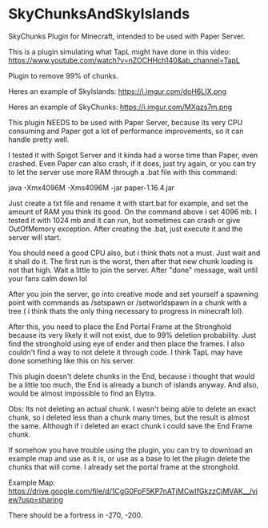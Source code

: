 # SkyChunksAndSkyIslands
SkyChunks Plugin for Minecraft, intended to be used with Paper Server.


This is a plugin simulating what TapL might have done in this video:  https://www.youtube.com/watch?v=nZOCHHch140&ab_channel=TapL

Plugin to remove 99% of chunks.

Heres an example of SkyIslands:  https://i.imgur.com/doH6LIX.png

Heres an example of SkyChunks: https://i.imgur.com/MXqzs7m.png

This plugin NEEDS to be used with Paper Server, because its very CPU consuming and Paper got a lot of performance improvements, so it can handle pretty well.

I tested it with Spigot Server and it kinda had a worse time than Paper, even crashed. Even Paper can also crash, if it does, just try again, or you can try to let the server use more RAM through a .bat file with this command:

java -Xmx4096M -Xms4096M -jar paper-1.16.4.jar

Just create a txt file and rename it with start.bat for example, and set the amount of RAM you think its good. On the command above i set 4096 mb. I tested it with 1024 mb and it can run, but sometimes can crash or give OutOfMemory exception. After creating the .bat, just execute it and the server will start.

You should need a good CPU also, but i think thats not a must. Just wait and it shall do it. The first run is the worst, then after that new chunk loading is not that high. Wait a little to join the server. After "done" message, wait until your fans calm down lol

After you join the server, go into creative mode and set yourself a spawning point with commands as /setspawn or /setworldspawn in a chunk with a tree ( i think thats the only thing necessary to progress in minecraft lol).

After this, you need to place the End Portal Frame at the Stronghold because its very likely it will not exist, due to 99% deletion probability. Just find the stronghold using eye of ender and then place the frames. I also couldn't find a way to not delete it through code. I think TapL may have done something like this on his server.

This plugin doesn't delete chunks in the End, because i thought that would be a little too much, the End is already a bunch of islands anyway. And also, would be almost impossible to find an Elytra.

Obs: Its not deleting an actual chunk. I wasn't being able to delete an exact chunk, so i deleted less than a chunk many times, but the result is almost the same. Although if i deleted an exact chunk i could save the End Frame chunk.

If somehow you have trouble using the plugin, you can try to download an example map and use as it is, or use as a base to let the plugin delete the chunks that will come. I already set the portal frame at the stronghold.

Example Map: https://drive.google.com/file/d/1CgG0FpF5KP7nATjMCwIfGkzzCjMVAK__/view?usp=sharing

There should be a fortress in -270, -200.

